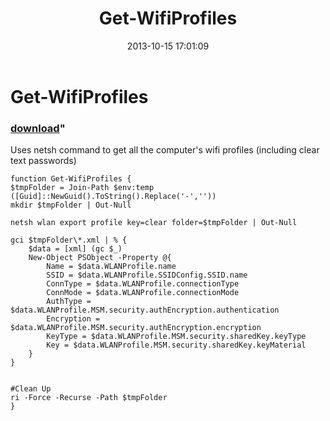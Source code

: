 ﻿---
pid:            4520
parent:         0
children:       
poster:         CrazyDave
title:          Get-WifiProfiles
date:           2013-10-15 17:01:09
format:         posh
---

# Get-WifiProfiles

### [download](4520.ps1)"

Uses netsh command to get all the computer's wifi profiles (including clear text passwords)

```posh
function Get-WifiProfiles {
$tmpFolder = Join-Path $env:temp ([Guid]::NewGuid().ToString().Replace('-',''))
mkdir $tmpFolder | Out-Null

netsh wlan export profile key=clear folder=$tmpFolder | Out-Null

gci $tmpFolder\*.xml | % { 
    $data = [xml] (gc $_)
    New-Object PSObject -Property @{
        Name = $data.WLANProfile.name
        SSID = $data.WLANProfile.SSIDConfig.SSID.name
        ConnType = $data.WLANProfile.connectionType
        ConnMode = $data.WLANProfile.connectionMode
        AuthType = $data.WLANProfile.MSM.security.authEncryption.authentication
        Encryption = $data.WLANProfile.MSM.security.authEncryption.encryption
        KeyType = $data.WLANProfile.MSM.security.sharedKey.keyType
        Key = $data.WLANProfile.MSM.security.sharedKey.keyMaterial
    }
}


#Clean Up
ri -Force -Recurse -Path $tmpFolder
}
```
